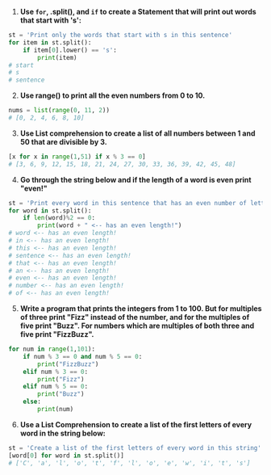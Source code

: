 
1. **Use <code>for</code>, .split(), and <code>if</code> to create a Statement that will print out words that start with 's':**

```python
st = 'Print only the words that start with s in this sentence'
for item in st.split():
    if item[0].lower() == 's':
        print(item)
# start
# s
# sentence
```

2. **Use range() to print all the even numbers from 0 to 10.**
```python
nums = list(range(0, 11, 2))
# [0, 2, 4, 6, 8, 10]
```

3. **Use List comprehension to create a list of all numbers between 1 and 50 that are divisible by 3.**
```python
[x for x in range(1,51) if x % 3 == 0]
# [3, 6, 9, 12, 15, 18, 21, 24, 27, 30, 33, 36, 39, 42, 45, 48]
```

4. **Go through the string below and if the length of a word is even print "even!"**
```python
st = 'Print every word in this sentence that has an even number of letters'
for word in st.split():
    if len(word)%2 == 0:
        print(word + " <-- has an even length!")
# word <-- has an even length!
# in <-- has an even length!
# this <-- has an even length!
# sentence <-- has an even length!
# that <-- has an even length!
# an <-- has an even length!
# even <-- has an even length!
# number <-- has an even length!
# of <-- has an even length!
```

5. **Write a program that prints the integers from 1 to 100. But for multiples of three print "Fizz" instead of the number, and for the multiples of five print "Buzz". For numbers which are multiples of both three and five print "FizzBuzz".**
```python
for num in range(1,101):
    if num % 3 == 0 and num % 5 == 0:
        print("FizzBuzz")
    elif num % 3 == 0:
        print("Fizz")
    elif num % 5 == 0:
        print("Buzz")
    else:
        print(num)
```

6. **Use a List Comprehension to create a list of the first letters of every word in the string below:**
```python
st = 'Create a list of the first letters of every word in this string'
[word[0] for word in st.split()]
# ['C', 'a', 'l', 'o', 't', 'f', 'l', 'o', 'e', 'w', 'i', 't', 's']
```